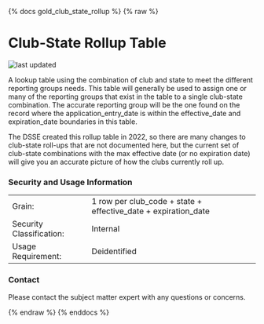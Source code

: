 {% docs gold_club_state_rollup %}
{% raw %}

# Club-State Rollup Table

![last updated](assets/update_badges/staging_dsse_company_club_hierarchy.svg)

A lookup table using the combination of club and state to meet the different
reporting groups needs. This table will generally be used to assign one or many of the 
reporting groups that exist in the table to a single club-state combination. The accurate
reporting group will be the one found on the record where the application_entry_date
is within the effective_date and expiration_date boundaries in this table. 

The DSSE created this rollup table in 2022, so there are many changes to club-state roll-ups that
are not documented here, but the current set of club-state combinations with the max effective
date (or no expiration date) will give you an accurate picture of how the clubs currently roll up.

### Security and Usage Information

|     |     |
| --- | --- |
| Grain:                    | 1 row per club_code + state + effective_date + expiration_date |
| Security Classification:  | Internal |
| Usage Requirement:        | Deidentified |

### Contact
Please contact the subject matter expert with any questions or concerns.

{% endraw %}
{% enddocs %}
